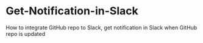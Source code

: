 # Get-Notification-in-Slack
How to integrate GitHub repo to Slack, get notification in Slack when GitHub repo is updated
